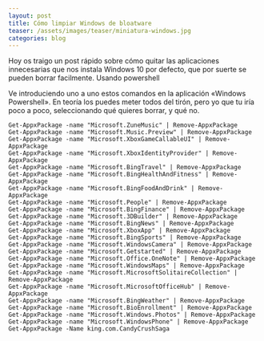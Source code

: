 ```yaml
---
layout: post
title: Cómo limpiar Windows de bloatware
teaser: /assets/images/teaser/miniatura-windows.jpg
categories: blog
---
```

Hoy os traigo un post rápido sobre cómo quitar las aplicaciones innecesarias que nos instala Windows 10 por defecto, que por suerte se pueden borrar facilmente.
Usando powershell

Ve introduciendo uno a uno estos comandos en la aplicación «Windows Powershell». En teoría los puedes meter todos del tirón, pero yo que tu iría poco a poco, seleccionando qué quieres borrar, y qué no.
```
Get-AppxPackage -name "Microsoft.ZuneMusic" | Remove-AppxPackage
Get-AppxPackage -name "Microsoft.Music.Preview" | Remove-AppxPackage
Get-AppxPackage -name "Microsoft.XboxGameCallableUI" | Remove-AppxPackage
Get-AppxPackage -name "Microsoft.XboxIdentityProvider" | Remove-AppxPackage
Get-AppxPackage -name "Microsoft.BingTravel" | Remove-AppxPackage
Get-AppxPackage -name "Microsoft.BingHealthAndFitness" | Remove-AppxPackage
Get-AppxPackage -name "Microsoft.BingFoodAndDrink" | Remove-AppxPackage
Get-AppxPackage -name "Microsoft.People" | Remove-AppxPackage
Get-AppxPackage -name "Microsoft.BingFinance" | Remove-AppxPackage
Get-AppxPackage -name "Microsoft.3DBuilder" | Remove-AppxPackage
Get-AppxPackage -name "Microsoft.BingNews" | Remove-AppxPackage
Get-AppxPackage -name "Microsoft.XboxApp" | Remove-AppxPackage
Get-AppxPackage -name "Microsoft.BingSports" | Remove-AppxPackage
Get-AppxPackage -name "Microsoft.WindowsCamera" | Remove-AppxPackage
Get-AppxPackage -name "Microsoft.Getstarted" | Remove-AppxPackage
Get-AppxPackage -name "Microsoft.Office.OneNote" | Remove-AppxPackage
Get-AppxPackage -name "Microsoft.WindowsMaps" | Remove-AppxPackage
Get-AppxPackage -name "Microsoft.MicrosoftSolitaireCollection" | Remove-AppxPackage
Get-AppxPackage -name "Microsoft.MicrosoftOfficeHub" | Remove-AppxPackage
Get-AppxPackage -name "Microsoft.BingWeather" | Remove-AppxPackage
Get-AppxPackage -name "Microsoft.BioEnrollment" | Remove-AppxPackage
Get-AppxPackage -name "Microsoft.Windows.Photos" | Remove-AppxPackage
Get-AppxPackage -name "Microsoft.WindowsPhone" | Remove-AppxPackage
Get-AppxPackage -Name king.com.CandyCrushSaga
```